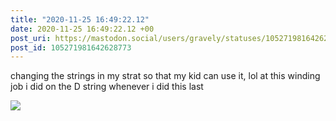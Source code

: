 ```yaml
---
title: "2020-11-25 16:49:22.12"
date: 2020-11-25 16:49:22.12 +00
post_uri: https://mastodon.social/users/gravely/statuses/105271981642628773
post_id: 105271981642628773
---
```

changing the strings in my strat so that my kid can use it, lol at this winding job i did on the D string whenever i did this last


![](/images/105271981597521627.jpg)

